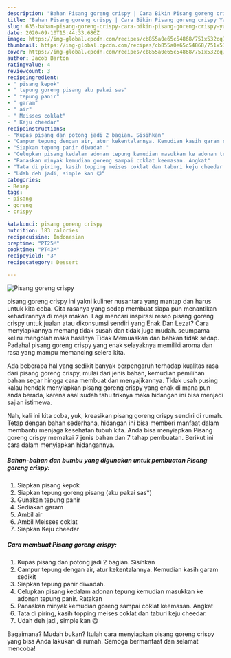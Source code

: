 ```yaml
---
description: "Bahan Pisang goreng crispy | Cara Bikin Pisang goreng crispy Yang Bisa Manjain Lidah"
title: "Bahan Pisang goreng crispy | Cara Bikin Pisang goreng crispy Yang Bisa Manjain Lidah"
slug: 635-bahan-pisang-goreng-crispy-cara-bikin-pisang-goreng-crispy-yang-bisa-manjain-lidah
date: 2020-09-10T15:44:33.686Z
image: https://img-global.cpcdn.com/recipes/cb855a0e65c54868/751x532cq70/pisang-goreng-crispy-foto-resep-utama.jpg
thumbnail: https://img-global.cpcdn.com/recipes/cb855a0e65c54868/751x532cq70/pisang-goreng-crispy-foto-resep-utama.jpg
cover: https://img-global.cpcdn.com/recipes/cb855a0e65c54868/751x532cq70/pisang-goreng-crispy-foto-resep-utama.jpg
author: Jacob Barton
ratingvalue: 4
reviewcount: 3
recipeingredient:
- " pisang kepok"
- " tepung goreng pisang aku pakai sas"
- " tepung panir"
- " garam"
- " air"
- " Meisses coklat"
- " Keju cheedar"
recipeinstructions:
- "Kupas pisang dan potong jadi 2 bagian. Sisihkan"
- "Campur tepung dengan air, atur kekentalannya. Kemudian kasih garam sedikit"
- "Siapkan tepung panir diwadah."
- "Celupkan pisang kedalam adonan tepung kemudian masukkan ke adonan tepung panir. Ratakan"
- "Panaskan minyak kemudian goreng sampai coklat keemasan. Angkat"
- "Tata di piring, kasih topping meises coklat dan taburi keju cheedar."
- "Udah deh jadi, simple kan 😋"
categories:
- Resep
tags:
- pisang
- goreng
- crispy

katakunci: pisang goreng crispy 
nutrition: 183 calories
recipecuisine: Indonesian
preptime: "PT25M"
cooktime: "PT43M"
recipeyield: "3"
recipecategory: Dessert

---
```



![Pisang goreng crispy](https://img-global.cpcdn.com/recipes/cb855a0e65c54868/751x532cq70/pisang-goreng-crispy-foto-resep-utama.jpg)


pisang goreng crispy ini yakni kuliner nusantara yang mantap dan harus untuk kita coba. Cita rasanya yang sedap membuat siapa pun menantikan kehadirannya di meja makan.
Lagi mencari inspirasi resep pisang goreng crispy untuk jualan atau dikonsumsi sendiri yang Enak Dan Lezat? Cara menyiapkannya memang tidak susah dan tidak juga mudah. seumpama keliru mengolah maka hasilnya Tidak Memuaskan dan bahkan tidak sedap. Padahal pisang goreng crispy yang enak selayaknya memiliki aroma dan rasa yang mampu memancing selera kita.



Ada beberapa hal yang sedikit banyak berpengaruh terhadap kualitas rasa dari pisang goreng crispy, mulai dari jenis bahan, kemudian pemilihan bahan segar hingga cara membuat dan menyajikannya. Tidak usah pusing kalau hendak menyiapkan pisang goreng crispy yang enak di mana pun anda berada, karena asal sudah tahu triknya maka hidangan ini bisa menjadi sajian istimewa.


Nah, kali ini kita coba, yuk, kreasikan pisang goreng crispy sendiri di rumah. Tetap dengan bahan sederhana, hidangan ini bisa memberi manfaat dalam membantu menjaga kesehatan tubuh kita. Anda bisa menyiapkan Pisang goreng crispy memakai 7 jenis bahan dan 7 tahap pembuatan. Berikut ini cara dalam menyiapkan hidangannya.

<!--inarticleads1-->

##### Bahan-bahan dan bumbu yang digunakan untuk pembuatan Pisang goreng crispy:

1. Siapkan  pisang kepok
1. Siapkan  tepung goreng pisang (aku pakai sas*)
1. Gunakan  tepung panir
1. Sediakan  garam
1. Ambil  air
1. Ambil  Meisses coklat
1. Siapkan  Keju cheedar




<!--inarticleads2-->

##### Cara membuat Pisang goreng crispy:

1. Kupas pisang dan potong jadi 2 bagian. Sisihkan
1. Campur tepung dengan air, atur kekentalannya. Kemudian kasih garam sedikit
1. Siapkan tepung panir diwadah.
1. Celupkan pisang kedalam adonan tepung kemudian masukkan ke adonan tepung panir. Ratakan
1. Panaskan minyak kemudian goreng sampai coklat keemasan. Angkat
1. Tata di piring, kasih topping meises coklat dan taburi keju cheedar.
1. Udah deh jadi, simple kan 😋




Bagaimana? Mudah bukan? Itulah cara menyiapkan pisang goreng crispy yang bisa Anda lakukan di rumah. Semoga bermanfaat dan selamat mencoba!
